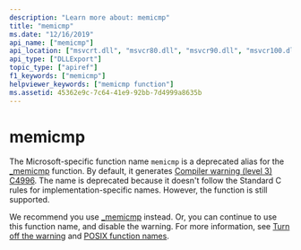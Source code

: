```yaml
---
description: "Learn more about: memicmp"
title: "memicmp"
ms.date: "12/16/2019"
api_name: ["memicmp"]
api_location: ["msvcrt.dll", "msvcr80.dll", "msvcr90.dll", "msvcr100.dll", "msvcr100_clr0400.dll", "msvcr110.dll", "msvcr110_clr0400.dll", "msvcr120.dll", "msvcr120_clr0400.dll", "ucrtbase.dll"]
api_type: ["DLLExport"]
topic_type: ["apiref"]
f1_keywords: ["memicmp"]
helpviewer_keywords: ["memicmp function"]
ms.assetid: 45362e9c-7c64-41e9-92bb-7d4999a8635b
---
```

# memicmp

The Microsoft-specific function name `memicmp` is a deprecated alias for the [_memicmp](memicmp-memicmp-l.md) function. By default, it generates [Compiler warning (level 3) C4996](../../error-messages/compiler-warnings/compiler-warning-level-3-c4996.md). The name is deprecated because it doesn't follow the Standard C rules for implementation-specific names. However, the function is still supported.

We recommend you use [_memicmp](memicmp-memicmp-l.md) instead. Or, you can continue to use this function name, and disable the warning. For more information, see [Turn off the warning](../../error-messages/compiler-warnings/compiler-warning-level-3-c4996.md#turn-off-the-warning) and [POSIX function names](../../error-messages/compiler-warnings/compiler-warning-level-3-c4996.md#posix-function-names).
